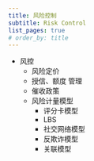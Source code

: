 ```yaml
---
title: 风险控制
subtitle: Risk Control
list_pages: true
# order_by: title
---
```


* 风控
    - 风险定价
    - 授信、额度 管理
    - 催收政策
    - 风险计量模型
        - 评分卡模型
        - LBS
        - 社交网络模型
        - 反欺诈模型
        - 关联模型
